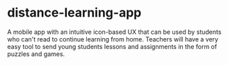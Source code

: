# distance-learning-app
A mobile app with an intuitive icon-based UX that can be used by students who can't read to continue learning from home. Teachers will have a very easy tool to send young students lessons and assignments in the form of puzzles and games.
